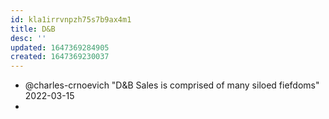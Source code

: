 ```yaml
---
id: kla1irrvnpzh75s7b9ax4m1
title: D&B
desc: ''
updated: 1647369284905
created: 1647369230037
---
```



- @charles-crnoevich "D&B Sales is comprised of many siloed fiefdoms" 2022-03-15
- 
